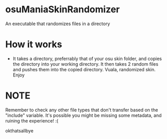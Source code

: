 # osuManiaSkinRandomizer
An executable that randomizes files in a directory

# How it works
- It takes a directory, preferrably that of your osu skin folder, and copies the directory into your working directory. It then takes 2 random files and pushes them into the copied directory. Vuala, randomized skin. Enjoy

# NOTE
Remember to check any other file types that don't transfer based on the "include" variable. It's possible you might be missing some metadata, and ruining the experience! :(

okthatsallbye
